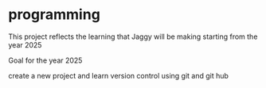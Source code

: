 # programming

This project reflects the learning that Jaggy will be making starting from the year 2025

Goal for the year 2025

create a new project and learn version control using git and git hub
